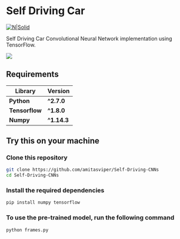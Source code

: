 # Self Driving Car
[![N|Solid](https://secure.gravatar.com/avatar/7273c58dc017eec83667b50742ff6368?s=80)](https://www.linkedin.com/in/amitasviper/)

Self Driving Car Convolutional Neural Network implementation using TensorFlow.

![](data/car.gif)

## Requirements
**Library** | **Version**
--- | ---
**Python** | **^2.7.0**
**Tensorflow** | **^1.8.0**
**Numpy** | **^1.14.3** 

## Try this on your machine
### Clone this repository
```sh
git clone https://github.com/amitasviper/Self-Driving-CNNs
cd Self-Driving-CNNs
```

### Install the required dependencies
```sh
pip install numpy tensorflow
```


### To use the pre-trained model, run the following command
```sh
python frames.py
```
